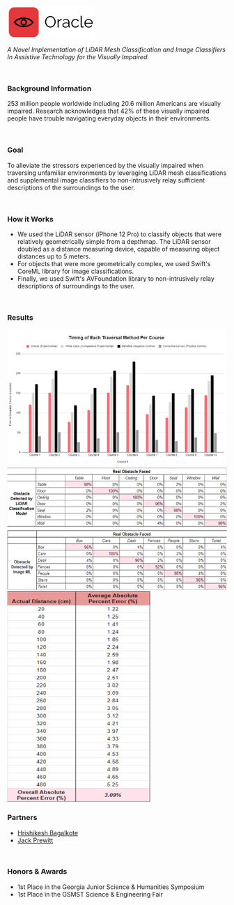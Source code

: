 <img src="https://raw.githubusercontent.com/hershyz/oracle/main/assets/oracle.png">
<p><i>A Novel Implementation of LiDAR Mesh Classification and Image Classifiers In Assistive Technology for the Visually Impaired.</i></p>

<br>

<h3>Background Information</h3>
<p>
253 million people worldwide including 20.6 million Americans are visually impaired. Research acknowledges that 42% of these visually impaired people have trouble navigating everyday objects in their environments.
</p>

<br>

<h3>Goal</h3>
<p>
To alleviate the stressors experienced by the visually impaired when traversing unfamiliar environments by leveraging LiDAR mesh classifications and supplemental image classifiers to non-intrusively relay sufficient descriptions of the surroundings to the user.
</p>

<br>

<h3>How it Works</h3>
<ul>
  <li>We used the LiDAR sensor (iPhone 12 Pro) to classify objects that were relatively geometrically simple from a depthmap. The LiDAR sensor doubled as a distance measuring device, capable of measuring object distances up to 5 meters.</li>
  <li>For objects that were more geometrically complex, we used Swift's CoreML library for image classifications.</li>
  <li>Finally, we used Swift's AVFoundation library to non-intrusively relay descriptions of surroundings to the user.</li>
</ul>

<br>

<h3>Results</h3>
<img src="https://raw.githubusercontent.com/hershyz/oracle/main/assets/graph.png">
<img src="https://raw.githubusercontent.com/hershyz/oracle/main/assets/accuracies.png">
<img src="https://raw.githubusercontent.com/hershyz/oracle/main/assets/distances.png">

<br>

<h3>Partners</h3>
<ul>
  <li><a href="https://github.com/hershyz">Hrishikesh Bagalkote</a></li>
  <li><a href="https://github.com/JBPrew">Jack Prewitt</a></li>
</ul>

<br>

<h3>Honors & Awards</h3>
<ul>
  <li>1st Place in the Georgia Junior Science & Humanities Symposium</li>
  <li>1st Place in the GSMST Science & Engineering Fair</li>
</ul>
